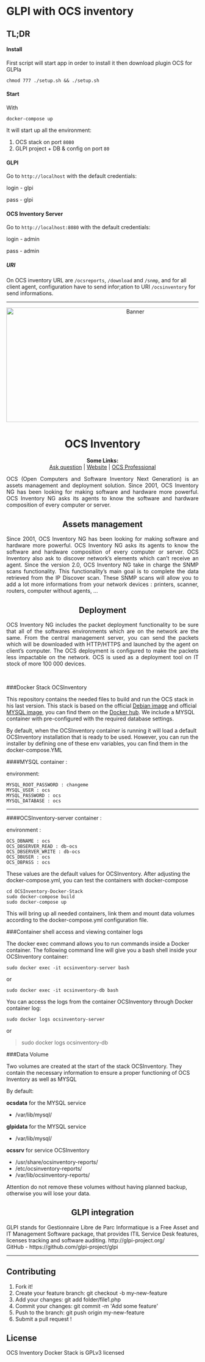 # GLPI with OCS inventory

## TL;DR

#### Install

First script will start app in order to install it then download plugin OCS for GLPIa

`chmod 777 ./setup.sh && ./setup.sh`

#### Start

With 

`docker-compose up`

It will start up all the environment:

1. OCS stack on port `8080`
2. GLPI project + DB & config on port `80`

#### GLPI

Go to `http://localhost` with the default credentials:

login - glpi

pass - glpi 

#### OCS Inventory Server

Go to `http://localhost:8080` with the default credentials:

login - admin

pass - admin

##### URI 

On OCS inventory URL are `/ocsreports`, `/download` and `/snmp`, and for all client agent, configuration have to send infor;ation to URI `/ocsinventory` for send informations.

-----

<p align="center">
  <img src="https://cdn.ocsinventory-ng.org/common/banners/banner660px.png" height=300 width=660 alt="Banner">
</p>

<h1 align="center">OCS Inventory</h1>
<p align="center">
  <b>Some Links:</b><br>
  <a href="http://ask.ocsinventory-ng.org">Ask question</a> |
  <a href="https://www.ocsinventory-ng.org/?utm_source=github-ocs">Website</a> |
  <a href="https://www.ocsinventory-ng.org/en/#ocs-pro-en">OCS Professional</a>
</p>

<p align='justify'>
OCS (Open Computers and Software Inventory Next Generation) is an assets management and deployment solution.
Since 2001, OCS Inventory NG has been looking for making software and hardware more powerful.
OCS Inventory NG asks its agents to know the software and hardware composition of every computer or server.
</p>




<h2 align="center">Assets management</h2>
<p align='justify'>
Since 2001, OCS Inventory NG has been looking for making software and hardware more powerful. OCS Inventory NG asks its agents to know the software and hardware composition of every computer or server. OCS Inventory also ask to discover network’s elements which can’t receive an agent. Since the version 2.0, OCS Inventory NG take in charge the SNMP scans functionality.
This functionality’s main goal is to complete the data retrieved from the IP Discover scan. These SNMP scans will allow you to add a lot more informations from your network devices : printers, scanner, routers, computer without agents, …
</p>

<h2 align="center">Deployment</h2>
<p align='justify'>
OCS Inventory NG includes the packet deployment functionality to be sure that all of the softwares environments which are on the network are the same. From the central management server, you can send the packets which will be downloaded with HTTP/HTTPS and launched by the agent on client’s computer. The OCS deployment is configured to make the packets less impactable on the network. OCS is used as a deployment tool on IT stock of more 100 000 devices.
</p>
<br />

###Docker Stack OCSInventory

This repository contains the needed files to build and run the OCS stack in his last version.
This stack is based on the official [Debian image](https://hub.docker.com/_/debian/) and official [MYSQL image](https://hub.docker.com/_/mysql/), you can find them on the [Docker hub](https://hub.docker.com/explore/).
We include a MYSQL container with pre-configured with the required database settings.

By default, when the OCSInventory container is running it will load a default OCSInventory installation that is ready to be used. However, you can run the installer by defining one of these env variables, you can find them in the docker-compose.YML

####MYSQL container :

environment:
```
MYSQL_ROOT_PASSWORD : changeme 
MYSQL_USER : ocs 
MYSQL_PASSWORD : ocs 
MYSQL_DATABASE : ocs 
```
----------

####OCSInventory-server container :

environment :
```
OCS_DBNAME : ocs
OCS_DBSERVER_READ : db-ocs
OCS_DBSERVER_WRITE : db-ocs
OCS_DBUSER : ocs
OCS_DBPASS : ocs
```
These values are the default values for OCSInventory.
After adjusting the docker-compose.yml, you can test the containers with docker-compose

```
cd OCSInventory-Docker-Stack
sudo docker-compose build
sudo docker-compose up
```

This will bring up all needed containers, link them and mount data volumes according to the docker-compose.yml configuration file.

###Container shell access and viewing container logs

The docker exec command allows you to run commands inside a Docker container. The following command line will give you a bash shell inside your OCSInventory container:

```sudo docker exec -it ocsinventory-server bash```

or

```sudo docker exec -it ocsinventory-db bash```

You can access the logs from the container OCSInventory through Docker container log:

```sudo docker logs ocsinventory-server```

or

> sudo docker logs ocsinventory-db

###Data Volume

Two volumes are created at the start of the stack OCSInventory. They contain the necessary information to ensure a proper functioning of OCS Inventory as well as MYSQL

By default:

**ocsdata** for the MYSQL service
   - /var/lib/mysql/

**glpidata** for the MYSQL service
   - /var/lib/mysql/

**ocssrv** for service OCSInventory 
   - /usr/share/ocsinventory-reports/
   - /etc/ocsinventory-reports/
   - /var/lib/ocsinventory-reports/


Attention do not remove these volumes without having planned backup, otherwise you will lose your data.

<h2 align="center">GLPI integration</h2>
<p align='justify'>
GLPI stands for Gestionnaire Libre de Parc Informatique is a Free Asset and IT Management Software package, that provides ITIL Service Desk features, licenses tracking and software auditing. http://glpi-project.org/
<br />
GitHub - https://github.com/glpi-project/glpi
</p>


----------

## Contributing

1. Fork it!
2. Create your feature branch: git checkout -b my-new-feature
3. Add your changes: git add folder/file1.php
4. Commit your changes: git commit -m 'Add some feature'
5. Push to the branch: git push origin my-new-feature
6. Submit a pull request !

## License

OCS Inventory Docker Stack is GPLv3 licensed
